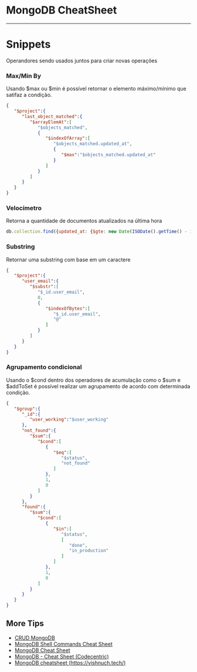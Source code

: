 # MongoDB CheatSheet

----


<!--- ## Table of Contents

// * **[Nested Snippets](#nested-snippets)**
//  * [Max/Min By](#maxmin-by)

// ----


// ## Speed Snippets
-->

# Snippets
Operandores sendo usados juntos para criar novas operações
### Max/Min By
Usando $max ou $min é possível retornar o elemento máximo/mínimo que satifaz a condição.
```json
{
   "$project":{
      "last_object_matched":{
         "$arrayElemAt":[
            "$objects_matched",
            {
               "$indexOfArray":[
                  "$objects_matched.updated_at",
                  {
                     "$max":"$objects_matched.updated_at"
                  }
               ]
            }
         ]
      }
   }
}
```

### Velocímetro
Retorna a quantidade de documentos atualizados na última hora
```javascript
db.collection.find({updated_at: {$gte: new Date(ISODate().getTime() - 1000 * 60 * 60)}}).count();
```

### Substring
Retornar uma substring com base em um caractere
```json
{
   "$project":{
      "user_email":{
         "$substr":[
            "$_id.user_email",
            0,
            {
               "$indexOfBytes":[
                  "$_id.user_email",
                  "@"
               ]
            }
         ]
      }
   }
}
```

### Agrupamento condicional
Usando o $cond dentro dos operadores de acumulação como o $sum e $addToSet é possível realizar um agrupamento de acordo com determinada condição.

```json
{
   "$group":{
      "_id":{
         "user_working":"$user_working"
      },
      "not_found":{
         "$sum":{
            "$cond":[
               {
                  "$eq":[
                     "$status",
                     "not_found"
                  ]
               },
               1,
               0
            ]
         }
      },
      "found":{
         "$sum":{
            "$cond":[
               {
                  "$in":[
                     "$status",
                     [
                        "done",
                        "in_production"
                     ]
                  ]
               },
               1,
               0
            ]
         }
      }
   }
}
```


## More Tips

* [CRUD MongoDB](https://gist.github.com/bradtraversy/f407d642bdc3b31681bc7e56d95485b6)
* [MongoDB Shell Commands Cheat Sheet](https://gist.github.com/michaeltreat/d3bdc989b54cff969df86484e091fd0c)
* [MongoDB Cheat Sheet](https://www.zuar.com/blog/mongodb-cheat-sheet/)
* [MongoDB - Cheat Sheet (Codecentric)](https://blog.codecentric.de/files/2012/12/MongoDB-CheatSheet-v1_0.pdf)
* [MongoDB cheatsheet (https://vishnuch.tech/)](https://vishnuch.tech/mongodb-cheatsheet)
